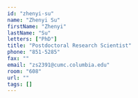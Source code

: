 ```yaml
---
id: "zhenyi-su"
name: "Zhenyi Su"
firstName: "Zhenyi"
lastName: "Su"
letters: ["PhD"]
title: "Postdoctoral Research Scientist"
phone: "851-5285"
fax: ""
email: "zs2391@cumc.columbia.edu"
room: "608"
url: ""
tags: []
---
```

